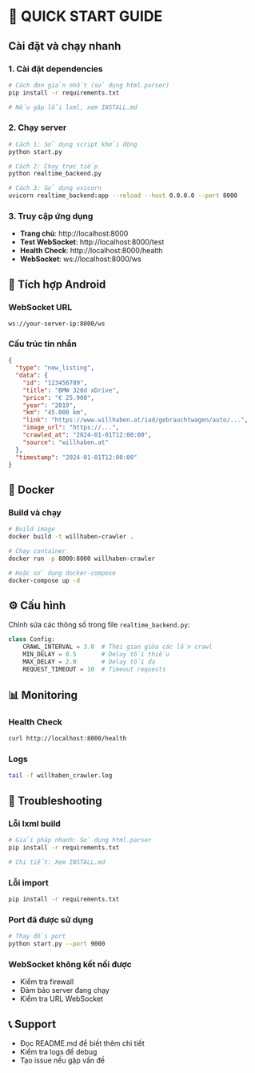 # 🚀 QUICK START GUIDE

## Cài đặt và chạy nhanh

### 1. Cài đặt dependencies
```bash
# Cách đơn giản nhất (sử dụng html.parser)
pip install -r requirements.txt

# Nếu gặp lỗi lxml, xem INSTALL.md
```

### 2. Chạy server
```bash
# Cách 1: Sử dụng script khởi động
python start.py

# Cách 2: Chạy trực tiếp
python realtime_backend.py

# Cách 3: Sử dụng uvicorn
uvicorn realtime_backend:app --reload --host 0.0.0.0 --port 8000
```

### 3. Truy cập ứng dụng
- **Trang chủ**: http://localhost:8000
- **Test WebSocket**: http://localhost:8000/test
- **Health Check**: http://localhost:8000/health
- **WebSocket**: ws://localhost:8000/ws

## 📱 Tích hợp Android

### WebSocket URL
```
ws://your-server-ip:8000/ws
```

### Cấu trúc tin nhắn
```json
{
  "type": "new_listing",
  "data": {
    "id": "123456789",
    "title": "BMW 320d xDrive",
    "price": "€ 25.900",
    "year": "2019",
    "km": "45.000 km",
    "link": "https://www.willhaben.at/iad/gebrauchtwagen/auto/...",
    "image_url": "https://...",
    "crawled_at": "2024-01-01T12:00:00",
    "source": "willhaben.at"
  },
  "timestamp": "2024-01-01T12:00:00"
}
```

## 🐳 Docker

### Build và chạy
```bash
# Build image
docker build -t willhaben-crawler .

# Chạy container
docker run -p 8000:8000 willhaben-crawler

# Hoặc sử dụng docker-compose
docker-compose up -d
```

## ⚙️ Cấu hình

Chỉnh sửa các thông số trong file `realtime_backend.py`:

```python
class Config:
    CRAWL_INTERVAL = 3.0  # Thời gian giữa các lần crawl
    MIN_DELAY = 0.5       # Delay tối thiểu
    MAX_DELAY = 2.0       # Delay tối đa
    REQUEST_TIMEOUT = 10  # Timeout requests
```

## 📊 Monitoring

### Health Check
```bash
curl http://localhost:8000/health
```

### Logs
```bash
tail -f willhaben_crawler.log
```

## 🔧 Troubleshooting

### Lỗi lxml build
```bash
# Giải pháp nhanh: Sử dụng html.parser
pip install -r requirements.txt

# Chi tiết: Xem INSTALL.md
```

### Lỗi import
```bash
pip install -r requirements.txt
```

### Port đã được sử dụng
```bash
# Thay đổi port
python start.py --port 9000
```

### WebSocket không kết nối được
- Kiểm tra firewall
- Đảm bảo server đang chạy
- Kiểm tra URL WebSocket

## 📞 Support

- Đọc README.md để biết thêm chi tiết
- Kiểm tra logs để debug
- Tạo issue nếu gặp vấn đề

